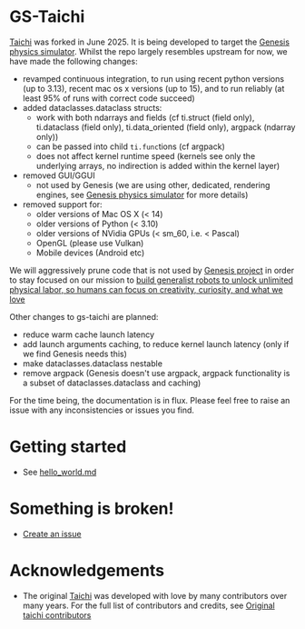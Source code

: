 # GS-Taichi

[Taichi](https://github.com/taichi-dev/taichi) was forked in June 2025. It is being developed to target the [Genesis physics simulator](https://github.com/Genesis-Embodied-AI/Genesis). Whilst the repo largely resembles upstream for now, we have made the following changes:
- revamped continuous integration, to run using recent python versions (up to 3.13), recent mac os x versions (up to 15), and to run reliably (at least 95% of runs with correct code succeed)
- added dataclasses.dataclass structs:
    - work with both ndarrays and fields (cf ti.struct (field only), ti.dataclass (field only), ti.data_oriented (field only), argpack (ndarray only))
    - can be passed into child `ti.func`tions (cf argpack)
    - does not affect kernel runtime speed (kernels see only the underlying arrays, no indirection is added within the kernel layer)
- removed GUI/GGUI
    - not used by Genesis (we are using other, dedicated, rendering engines, see [Genesis physics simulator](https://github.com/Genesis-Embodied-AI/Genesis) for more details)
- removed support for:
    - older versions of Mac OS X (< 14)
    - older versions of Python (< 3.10)
    - older versions of NVidia GPUs (< sm_60, i.e. < Pascal)
    - OpenGL (please use Vulkan)
    - Mobile devices (Android etc)

We will aggressively prune code that is not used by [Genesis project](https://github.com/Genesis-Embodied-AI/Genesis) in order to stay focused on our mission to [build generalist robots to unlock unlimited physical labor, so humans can focus on creativity, curiosity, and what we love](https://genesis-ai.company/)

Other changes to gs-taichi are planned:
- reduce warm cache launch latency
- add launch arguments caching, to reduce kernel launch latency (only if we find Genesis needs this)
- make dataclasses.dataclass nestable
- remove argpack (Genesis doesn't use argpack, argpack functionality is a subset of dataclasses.dataclass and caching)

For the time being, the documentation is in flux. Please feel free to raise an issue with any inconsistencies or issues you find.

# Getting started

- See [hello_world.md](docs/lang/articles/get-started/hello_world.md)

# Something is broken!

- [Create an issue](https://github.com/Genesis-Embodied-AI/taichi/issues/new/choose)

# Acknowledgements

- The original [Taichi](https://github.com/taichi-dev/taichi) was developed with love by many contributors over many years. For the full list of contributors and credits, see [Original taichi contributors](https://github.com/taichi-dev/taichi?tab=readme-ov-file#contributing)
